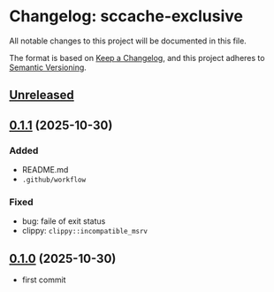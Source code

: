 # Changelog: sccache-exclusive

All notable changes to this project will be documented in this file.

The format is based on [Keep a Changelog](https://keepachangelog.com/en/1.0.0/),
and this project adheres to [Semantic Versioning](https://semver.org/spec/v2.0.0.html).

## [Unreleased]


## [0.1.1] (2025-10-30)
### Added
* README.md
* `.github/workflow`

### Fixed
* bug: faile of exit status
* clippy: `clippy::incompatible_msrv`

## [0.1.0] (2025-10-30)
* first commit

[Unreleased]: https://github.com/aki-akaguma/sccache-exclusive/compare/v0.1.1..HEAD
[0.1.1]: https://github.com/aki-akaguma/sccache-exclusive/compare/v0.1.0..v0.1.1
[0.1.0]: https://github.com/aki-akaguma/sccache-exclusive/releases/tag/v0.1.0
